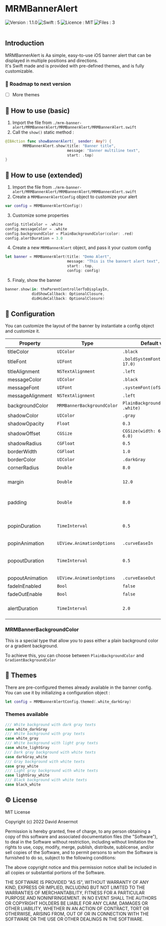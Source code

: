 # MRMBannerAlert

<img align="left" alt="Version : 1.1.0" src="https://img.shields.io/badge/Version-1.1.0-green.svg" /> <img align="left" alt="Swift : 5" src="https://img.shields.io/badge/Swift-5-blue.svg" /> <img align="left" alt="Licence : MIT" src="https://img.shields.io/badge/Licence-MIT-blue.svg" /> <img align="left" alt="Files : 3" src="https://img.shields.io/badge/Files-3-blue.svg" />
<br /><br />

## Introduction

MRMBannerAlert is Aa simple, easy-to-use iOS banner alert that can be displayed in multiple positions and directions. <br />
It's Swift made and is provided with pre-defined themes, and is fully customizable.

### :blue_car: Roadmap to next version
- [ ] More themes


## :notebook: How to use (basic)

1. Import the file from `./mrm-banner-alert/MRMBannerAlert/MRMBannerAlert/MRMBannerAlert.swift`
2. Call the ```show()``` static method :
```swift
@IBAction func showBannerAlert(_ sender: Any?) {
        MRMBannerAlert.show(title: "Banner title",
                            message: "Banner multiline text",
                            start: .top)
}
```

## :notebook_with_decorative_cover: How to use (extended)

1. Import the file from `./mrm-banner-alert/MRMBannerAlert/MRMBannerAlert/MRMBannerAlert.swift`
2. Create a `MRMBannerAlertConfig` object to customize your alert 
```swift
var config = MRMBannerAlertConfig()
```
3. Customize some properties 
```swift
config.titleColor = .white
config.messageColor = .white
config.backgroundColor = PlainBackgroundColor(color: .red)
config.alertDuration = 3.0 
```
4. Create a new `MRMBannerAlert` object, and pass it your custom config
```swift
let banner = MRMBannerAlert(title: "Demo Alert", 
                            message: "This is the bannert alert text", 
                            start: .top, 
                            config: config)
```
5. Finaly, show the banner
```swift
banner.show(in: theParentControllerToDisplayIn, 
            didShowCallback: OptionalClosure, 
            didHideCallback: OptionalClosure)
```

## :wrench: Configuration
You can customize the layout of the banner by instantiate a config object and customize it.

| Property      | Type          | Default value | Description    | 
| ------------- | ------------- | ------------- | ------------- |
| titleColor  | `UIColor`  | `.black`  |    |
| titleFont  | `UIFont`  | `.boldSystemFont(ofSize: 17.0)`  |    |
| titleAlignment  | `NSTextAlignment`  | `.left`  |    |
| messageColor  | `UIColor`  | `.black`  |    |
| messageFont  | `UIFont`  | `.systemFont(ofSize: 16.0)`  |    |
| messageAlignment  | `NSTextAlignment`  | `.left`  |    |
| backgroundColor  | `MRMBannerBackgroundColor`  | `PlainBackgroundColor(color: .white)`  |    |
| shadowColor  | `UIColor`  | `.gray`  |    |
| shadowOpacity  | `Float`  | `0.3`  |    |
| shadowOffset  | `CGSize`  | `CGSize(width: 6.0, height: 6.0)`  |    |
| shadowRadius  | `CGFloat`  | `0.5`  |    |
| borderWidth  | `CGFloat`  | `1.0`  |    |
| borderColor  | `UIColor`  | `.darkGray`  |    |
| cornerRadius  | `Double`  | `8.0`  |    |
| margin  | `Double`  | `12.0`  | Margin **outside** the banner   |
| padding  | `Double`  | `8.0`  | Padding **inside** the banner   |
| popinDuration  | `TimeInterval`  | `0.5`  | Time the banner takes to display   |
| popinAnimation  | `UIView.AnimationOptions`  | `.curveEaseIn`  |    |
| popoutDuration  | `TimeInterval`  | `0.5`  | Time the banner takes to hide   |
| popoutAnimation  | `UIView.AnimationOptions`  | `.curveEaseOut`  |    |
| fadeInEnabled  | `Bool`  | `false`  |    |
| fadeOutEnable  | `Bool`  | `false`  |    |
| alertDuration  | `TimeInterval`  | `2.0`  | Time the banner is displayed   |

### MRMBannerBackgroundColor
This is a special type that allow you to pass either a plain background color or a gradient background.

To achieve this, you can choose between `PlainBackgroundColor` and `GradientBackgroundColor`


## :art: Themes
There are pre-configured themes already available in the banner config. <br />
You can use it by initializing a configuration object : 
```swift
let config = MRMBannerAlertConfig.themed(.white_darkGray)
```

### Themes available 
```swift
/// White background with dark gray texts
case white_darkGray
/// White background with gray texts
case white_gray
/// White background with light gray texts
case white_lightGray
/// Dark gray background with white texts
case darkGray_white
/// Gray background with white texts
case gray_white
/// Light gray background with white texts
case lightGray_white
/// Black background with white texts
case black_white
```

## :copyright: License

MIT License

Copyright (c) 2022 David Ansermot

Permission is hereby granted, free of charge, to any person obtaining a copy
of this software and associated documentation files (the "Software"), to deal
in the Software without restriction, including without limitation the rights
to use, copy, modify, merge, publish, distribute, sublicense, and/or sell
copies of the Software, and to permit persons to whom the Software is
furnished to do so, subject to the following conditions:

The above copyright notice and this permission notice shall be included in all
copies or substantial portions of the Software.

THE SOFTWARE IS PROVIDED "AS IS", WITHOUT WARRANTY OF ANY KIND, EXPRESS OR
IMPLIED, INCLUDING BUT NOT LIMITED TO THE WARRANTIES OF MERCHANTABILITY,
FITNESS FOR A PARTICULAR PURPOSE AND NONINFRINGEMENT. IN NO EVENT SHALL THE
AUTHORS OR COPYRIGHT HOLDERS BE LIABLE FOR ANY CLAIM, DAMAGES OR OTHER
LIABILITY, WHETHER IN AN ACTION OF CONTRACT, TORT OR OTHERWISE, ARISING FROM,
OUT OF OR IN CONNECTION WITH THE SOFTWARE OR THE USE OR OTHER DEALINGS IN THE
SOFTWARE.
